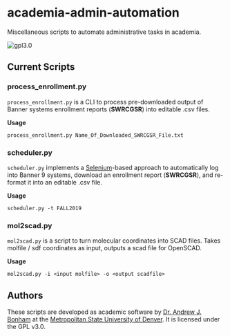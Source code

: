 # academia-admin-automation
 Miscellaneous scripts to automate administrative tasks in academia.

![gpl3.0](https://img.shields.io/github/license/Paradoxdruid/academia-admin-automation.svg "GPL 3.0 Licensed")

## Current Scripts

### process_enrollment.py

`process_enrollment.py` is a CLI to process pre-downloaded output of Banner systems enrollment reports (**SWRCGSR**) into editable .csv files.

**Usage**

```
process_enrollment.py Name_Of_Downloaded_SWRCGSR_File.txt
```

### scheduler.py

`scheduler.py` implements a [Selenium](https://pypi.org/project/selenium/)-based approach to automatically log into Banner 9 systems, download an enrollment report (**SWRCGSR**), and re-format it into an editable .csv file.

**Usage**

```
scheduler.py -t FALL2019
```

### mol2scad.py

`mol2scad.py` is a script to turn molecular coordinates into SCAD files.  Takes molfile / sdf coordinates as input, outputs a scad file for OpenSCAD.

**Usage**

```
mol2scad.py -i <input molfile> -o <output scadfile>
```

## Authors
These scripts are developed as academic software by [Dr. Andrew J. Bonham](https://github.com/Paradoxdruid) at the [Metropolitan State University of Denver](https://www.msudenver.edu). It is licensed under the GPL v3.0.
